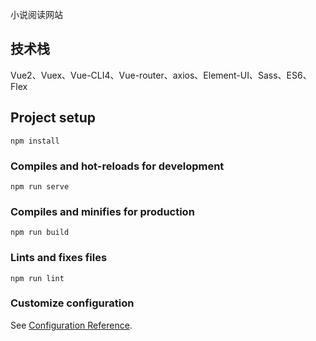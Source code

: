 小说阅读网站

## 技术栈
Vue2、Vuex、Vue-CLI4、Vue-router、axios、Element-UI、Sass、ES6、Flex

## Project setup

```
npm install
```

### Compiles and hot-reloads for development
```
npm run serve
```

### Compiles and minifies for production
```
npm run build
```

### Lints and fixes files
```
npm run lint
```

### Customize configuration
See [Configuration Reference](https://cli.vuejs.org/config/).
